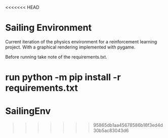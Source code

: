 <<<<<<< HEAD
# Sailing Environment

Current iteration of the physics environment for a reinforcement learning project. With a graphical rendering implemented with pygame.

Before running take note of the requirements.txt.

run 
python -m pip install -r requirements.txt
=======
# SailingEnv
>>>>>>> 95865db1aa45678586b16f3ed4d30b5ac83043d6

